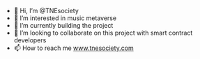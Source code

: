 - 👋 Hi, I’m @TNEsociety
- 👀 I’m interested in music metaverse
- 🌱 I’m currently building the project
- 💞️ I’m looking to collaborate on this project with smart contract developers
- 📫 How to reach me www.tnesociety.com

<!---
TNEsociety/TNEsociety is a ✨ special ✨ repository because its `README.md` (this file) appears on your GitHub profile.
You can click the Preview link to take a look at your changes.
--->
